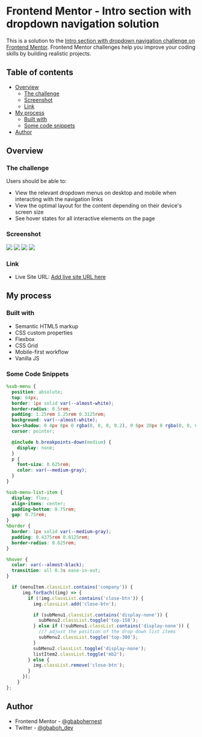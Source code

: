 # Frontend Mentor - Intro section with dropdown navigation solution

This is a solution to the [Intro section with dropdown navigation challenge on Frontend Mentor](https://www.frontendmentor.io/challenges/intro-section-with-dropdown-navigation-ryaPetHE5). Frontend Mentor challenges help you improve your coding skills by building realistic projects.

## Table of contents

- [Overview](#overview)
  - [The challenge](#the-challenge)
  - [Screenshot](#screenshot)
  - [Link](#link)
- [My process](#my-process)
  - [Built with](#built-with)
  - [Some code snippets](#some-code-snippets)
- [Author](#author)

## Overview

### The challenge

Users should be able to:

- View the relevant dropdown menus on desktop and mobile when interacting with the navigation links
- View the optimal layout for the content depending on their device's screen size
- See hover states for all interactive elements on the page

### Screenshot

![](./desktop-view1.png)
![](./desktop-view2.png)
![](./mobile-view.png)
![](./mobile-view1.png)

### Link

- Live Site URL: [Add live site URL here](https://intro-section-js.netlify.app)

## My process

### Built with

- Semantic HTML5 markup
- CSS custom properties
- Flexbox
- CSS Grid
- Mobile-first workflow
- Vanilla JS

### Some Code Snippets

```scss
%sub-menu {
  position: absolute;
  top: 64px;
  border: 1px solid var(--almost-white);
  border-radius: 0.5rem;
  padding: 1.25rem 1.25rem 0.3125rem;
  background: var(--almost-white);
  box-shadow: 0 4px 8px 0 rgba(0, 0, 0, 0.2), 0 6px 20px 0 rgba(0, 0, 0, 0.19);
  cursor: pointer;

  @include b.breakpoints-down(medium) {
    display: none;
  }
  p {
    font-size: 0.625rem;
    color: var(--medium-gray);
  }
}

%sub-menu-list-item {
  display: flex;
  align-items: center;
  padding-bottom: 0.75rem;
  gap: 0.75rem;
}
%border {
  border: 1px solid var(--medium-gray);
  padding: 0.4375rem 0.8125rem;
  border-radius: 0.625rem;
}

%hover {
  color: var(--almost-black);
  transition: all 0.3s ease-in-out;
}
```

```js
  if (menuItem.classList.contains('company')) {
      img.forEach((img) => {
        if (!img.classList.contains('close-btn')) {
          img.classList.add('close-btn');

          if (subMenu1.classList.contains('display-none')) {
            subMenu2.classList.toggle('top-158');
          } else if (!subMenu1.classList.contains('display-none')) {
            //? adjust the position of the drop down list items
            subMenu2.classList.toggle('top-300');
          }
          subMenu2.classList.toggle('display-none');
          listItem2.classList.toggle('mb2');
        } else {
          img.classList.remove('close-btn');
        }
      });
    }
};
```

## Author

- Frontend Mentor - [@gbabohernest](https://www.frontendmentor.io/profile/gbabohernest)
- Twitter - [@gbaboh_dev](https://twitter.com/gbaboh_dev)
